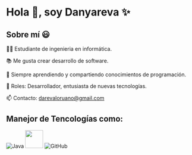 # Hola 👋, soy Danyareva ✨

## Sobre mí 😃

👨‍💻 Estudiante de ingenieria en informática.

📚 Me gusta crear desarrollo de software.

🧠 Siempre aprendiendo y compartiendo conocimientos de programación.

💼 Roles: Desarrollador, entusiasta de nuevas tecnologías.

📫 Contacto: darevaloruano@gmail.com

Manejor de Tencologías como: 
---

![Java](https://img.shields.io/badge/Java-007396?style=for-the-badge&logo=java&logoColor=white)
 <img src="./icons/CSS.svg" width="48"> 
![GitHub](https://img.shields.io/badge/GitHub-181717?style=for-the-badge&logo=github&logoColor=white)



